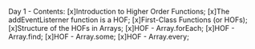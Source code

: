 Day 1 - Contents: 
[x]Introduction to Higher Order Functions; 
[x]The addEventListerner function is a HOF; 
[x]First-Class Functions (or HOFs); 
[x]Structure of the HOFs in Arrays; 
[x]HOF - Array.forEach; 
[x]HOF - Array.find; 
[x]HOF - Array.some; 
[x]HOF - Array.every; 
